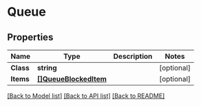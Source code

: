 # Queue

## Properties

Name | Type | Description | Notes
------------ | ------------- | ------------- | -------------
**Class** | **string** |  | [optional] 
**Items** | [**[]QueueBlockedItem**](QueueBlockedItem.md) |  | [optional] 

[[Back to Model list]](../README.md#documentation-for-models) [[Back to API list]](../README.md#documentation-for-api-endpoints) [[Back to README]](../README.md)


